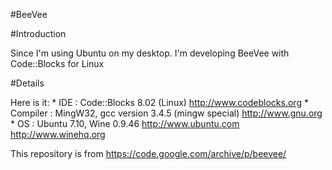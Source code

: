#BeeVee

#Introduction

Since I'm using Ubuntu on my desktop. I'm developing BeeVee with Code::Blocks for Linux

#Details

Here is it: * IDE : Code::Blocks 8.02 (Linux) http://www.codeblocks.org * Compiler : MingW32, gcc version 3.4.5 (mingw special) http://www.gnu.org * OS : Ubuntu 7.10, Wine 0.9.46 http://www.ubuntu.com http://www.winehq.org

This repository is from https://code.google.com/archive/p/beevee/
